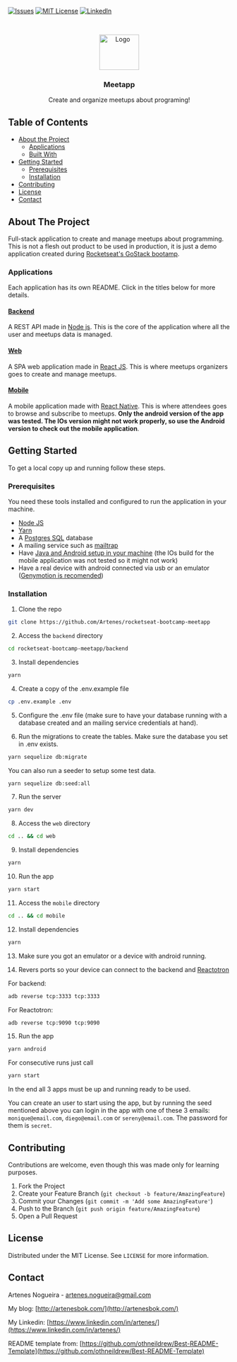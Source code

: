 [![Issues][issues-shield]][issues-url]
[![MIT License][license-shield]][license-url]
[![LinkedIn][linkedin-shield]][linkedin-url]

<br />
<p align="center">
  <a href="https://github.com/Artenes/rocketseat-bootcamp-meetapp/tree/master/backend">
    <img src="https://i.imgur.com/GiiNYKp.jpg" alt="Logo" width="90" height="80">
  </a>

  <h3 align="center">Meetapp</h3>

  <p align="center">
    Create and organize meetups about programing!
    <br />
  </p>
</p>

## Table of Contents

* [About the Project](#about-the-project)
  * [Applications](#applications)
  * [Built With](#built-with)
* [Getting Started](#getting-started)
  * [Prerequisites](#prerequisites)
  * [Installation](#installation)
* [Contributing](#contributing)
* [License](#license)
* [Contact](#contact)

## About The Project

Full-stack application to create and manage meetups about programming. This is not a flesh out product to be used in production, it is just a demo application created during [Rocketseat's GoStack bootamp](https://rocketseat.com.br/bootcamp).

### Applications

Each application has its own README. Click in the titles below for more details.

#### [Backend](https://github.com/Artenes/rocketseat-bootcamp-meetapp/tree/master/backend)

A REST API made in [Node js](https://nodejs.org). This is the core of the application where all the user and meetups data is managed.

#### [Web](https://github.com/Artenes/rocketseat-bootcamp-meetapp/tree/master/web)

A SPA web application made in [React JS](https://reactjs.org/). This is where meetups organizers goes to create and manage meetups.

#### [Mobile](https://github.com/Artenes/rocketseat-bootcamp-meetapp/tree/master/mobile)

A mobile application made with [React Native](https://facebook.github.io/react-native/). This is where attendees goes to browse and subscribe to meetups. **Only the android version of the app was tested. The IOs version might not work properly, so use the Android version to check out the mobile application**.

## Getting Started

To get a local copy up and running follow these steps.

### Prerequisites

You need these tools installed and configured to run the application in your machine.

* [Node JS](https://nodejs.org/en/)
* [Yarn](https://yarnpkg.com/lang/en/)
* A [Postgres SQL](https://www.postgresql.org/) database
* A mailing service such as [mailtrap](https://mailtrap.io)
* Have [Java and Android setup in your machine](https://www.decoide.org/react-native/docs/android-setup.html) (the IOs build for the mobile application was not tested so it might not work)
* Have a real device with android connected via usb or an emulator ([Genymotion is recomended](https://www.genymotion.com))

### Installation

1. Clone the repo
```sh
git clone https://github.com/Artenes/rocketseat-bootcamp-meetapp
```

2. Access the `backend` directory
```sh
cd rocketseat-bootcamp-meetapp/backend
```

3. Install dependencies
```sh
yarn
```

4. Create a copy of the .env.example file
```sh
cp .env.example .env
```

5. Configure the .env file (make sure to have your database running with a database created and an mailing service credentials at hand).

6. Run the migrations to create the tables. Make sure the database you set in .env exists.
```sh
yarn sequelize db:migrate
```

You can also run a seeder to setup some test data.
```sh
yarn sequelize db:seed:all
```

7. Run the server
```sh
yarn dev
```

8. Access the `web` directory
```sh
cd .. && cd web
```

9. Install dependencies
```sh
yarn
```

10. Run the app
```sh
yarn start
```

11. Access the `mobile` directory
```sh
cd .. && cd mobile
```

12. Install dependencies
```sh
yarn
```

13. Make sure you got an emulator or a device with android running.

14. Revers ports so your device can connect to the backend and [Reactotron](https://github.com/infinitered/reactotron)

For backend:
```sh
adb reverse tcp:3333 tcp:3333
```

For Reactotron:
```sh
adb reverse tcp:9090 tcp:9090
```

15. Run the app
```sh
yarn android
```

For consecutive runs just call
```sh
yarn start
```

In the end all 3 apps must be up and running ready to be used.

You can create an user to start using the app, but by running the seed mentioned above you can login in the app with one of these 3 emails: `monique@email.com`, `diego@email.com` or `sereny@email.com`. The password for them is `secret`.

## Contributing

Contributions are welcome, even though this was made only for learning purposes.

1. Fork the Project
2. Create your Feature Branch (`git checkout -b feature/AmazingFeature`)
3. Commit your Changes (`git commit -m 'Add some AmazingFeature'`)
4. Push to the Branch (`git push origin feature/AmazingFeature`)
5. Open a Pull Request

## License

Distributed under the MIT License. See `LICENSE` for more information.

## Contact

Artenes Nogueira - [artenes.nogueira@gmail.com](mailto:artenes.nogueira@gmail.com)

My blog: [http://artenesbok.com/](http://artenesbok.com/)

My Linkedin: [https://www.linkedin.com/in/artenes/](https://www.linkedin.com/in/artenes/)

README template from: [https://github.com/othneildrew/Best-README-Template](https://github.com/othneildrew/Best-README-Template)

[issues-shield]: https://img.shields.io/github/issues/othneildrew/Best-README-Template.svg?style=flat-square
[issues-url]: https://github.com/othneildrew/Best-README-Template/issues
[license-shield]: https://img.shields.io/github/license/othneildrew/Best-README-Template.svg?style=flat-square
[license-url]: https://github.com/othneildrew/Best-README-Template/blob/master/LICENSE.txt
[linkedin-shield]: https://img.shields.io/badge/-LinkedIn-black.svg?style=flat-square&logo=linkedin&colorB=555
[linkedin-url]: https://www.linkedin.com/in/artenes/
